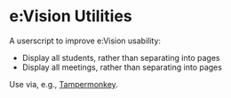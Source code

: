 # e:Vision Utilities
A userscript to improve e:Vision usability:

- Display all students, rather than separating into pages
- Display all meetings, rather than separating into pages

Use via, e.g., [Tampermonkey](https://www.tampermonkey.net/).
